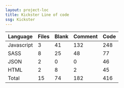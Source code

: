 ```yaml
---
layout: project-loc
title: Kickster Line of code
ssg: Kickster
---
```

<div class="table-responsive">
<table class="table">
<thead><tr>
<th>Language</th>
<th>Files</th>
<th>Blank</th>
<th>Comment</th>
<th>Code</th>
</tr></thead><tbody>
<tr><td>Javascript</td><td> 3</td><td> 41</td><td> 132</td><td> 248</td></tr>
<tr><td>SASS</td><td> 8</td><td> 25</td><td> 48</td><td> 77</td></tr>
<tr><td>JSON</td><td> 2</td><td> 0</td><td> 0</td><td> 46</td></tr>
<tr><td>HTML</td><td> 2</td><td> 8</td><td> 2</td><td> 45</td></tr>
<tr><td>Total</td><td>15</td><td>74</td><td>182</td><td>416</td></tr>
</tbody></table></div>
